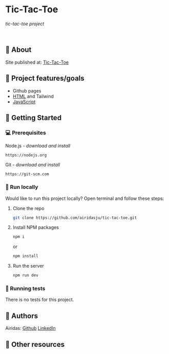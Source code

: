 # Tic-Tac-Toe

_tic-tac-toe project_

<br>

## 🌟 About


Site published at: [Tic-Tac-Toe](https://airidasju.github.io/tic-tac-toe/)


## 🎯 Project features/goals

-   Github pages
-   [HTML](https://www.w3schools.com/TAGS/default.asp) and Tailwind
-   [JavaScript](https://developer.mozilla.org/en-US/docs/Web/JavaScript)

## 🧰 Getting Started

### 💻 Prerequisites

Node.js - _download and install_

```
https://nodejs.org
```

Git - _download and install_

```
https://git-scm.com
```

### 🏃 Run locally

Would like to run this project locally? Open terminal and follow these steps:

1. Clone the repo
    ```sh
    git clone https://github.com/airidasju/tic-tac-toe.git
    ```
2. Install NPM packages
    ```sh
    npm i
    ```
    or
    ```sh
    npm install
    ```
3. Run the server
    ```sh
    npm run dev
    ```
### 🧪 Running tests

There is no tests for this project.

## 🎅 Authors

Airidas: [Github](https://github.com/airidasju)
         [LinkedIn](https://www.linkedin.com/in/airidas-ju%C5%A1ka-549141235/)

## 🔗 Other resources
